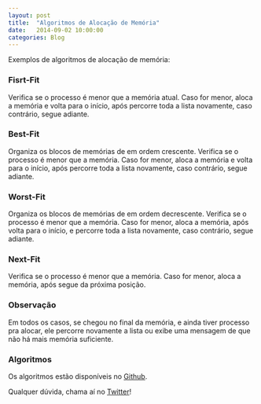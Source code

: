 ```yaml
---
layout: post
title:  "Algoritmos de Alocação de Memória"
date:   2014-09-02 10:00:00
categories: Blog
---
```


Exemplos de algoritmos de alocação de memória:

<h3>Fisrt-Fit</h3>
Verifica se o processo é menor que a memória atual. Caso for menor, aloca a memória e volta para o início, após percorre toda a lista novamente, caso contrário, segue adiante.

<h3>Best-Fit</h3>
Organiza os blocos de memórias de em ordem crescente. Verifica se o processo é menor que a memória. Caso for menor, aloca a memória e volta para o início, após percorre toda a lista novamente, caso contrário, segue adiante.

<h3>Worst-Fit</h3>
Organiza os blocos de memórias de em ordem decrescente. Verifica se o processo é menor que a memória. Caso for menor, aloca a memória, após volta para o início, e percorre toda a lista novamente, caso contrário, segue adiante.

<h3>Next-Fit</h3>
Verifica se o processo é menor que a memória. Caso for menor, aloca a memória, após segue da próxima posição.

<h3>Observação</h3>
Em todos os casos, se chegou no final da memória, e ainda tiver processo pra alocar, ele percorre novamente a lista ou exibe uma mensagem de que não há mais memória suficiente.

<h3>Algoritmos</h3>
Os algoritmos estão disponíveis no <a href="https://github.com/FabricioRonchi/alocacaodememoria" target="blank">Github</a>.

Qualquer dúvida, chama aí no <a href="https://twitter.com/realronchi" target="blank">Twitter</a>!
